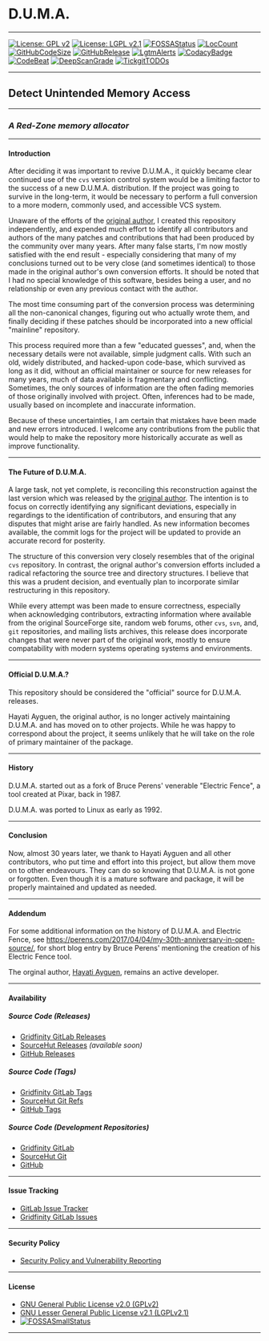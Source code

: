 # **D.U.M.A.**

---

[![License: GPL v2](https://img.shields.io/badge/License-GPL%20v2-blue.svg)](https://github.com/johnsonjh/duma/blob/master/COPYING-GPL)
[![License: LGPL v2.1](https://img.shields.io/badge/License-LGPL%20v2.1-blue.svg)](https://github.com/johnsonjh/duma/blob/master/COPYING-LGPL)
[![FOSSAStatus](https://app.fossa.com/api/projects/git%2Bgithub.com%2Fjohnsonjh%2Fduma.svg?type=shield)](https://app.fossa.com/projects/git%2Bgithub.com%2Fjohnsonjh%2Fduma?ref=badge_shield)
[![LocCount](https://img.shields.io/tokei/lines/github/johnsonjh/duma.svg)](https://github.com/XAMPPRocky/tokei)
[![GitHubCodeSize](https://img.shields.io/github/languages/code-size/johnsonjh/OldCurve25519ScalarMult.svg)](https://github.com/johnsonjh/OldCurve25519ScalarMult)
[![GitHubRelease](https://img.shields.io/github/release/johnsonjh/duma.svg)](https://github.com/johnsonjh/duma/releases/)
[![LgtmAlerts](https://img.shields.io/lgtm/alerts/g/johnsonjh/duma.svg?logo=lgtm&logoWidth=18)](https://lgtm.com/projects/g/johnsonjh/duma/alerts/)
[![CodacyBadge](https://api.codacy.com/project/badge/Grade/f777934d666b4a6a9672d89b404c4953)](https://app.codacy.com/gh/johnsonjh/duma?utm_source=github.com&utm_medium=referral&utm_content=johnsonjh/duma&utm_campaign=Badge_Grade)
[![CodeBeat](https://codebeat.co/badges/a0be6809-acda-41a7-96a8-0d46698dc42c)](https://codebeat.co/projects/github-com-johnsonjh-duma-master)
[![DeepScanGrade](https://deepscan.io/api/teams/12184/projects/15170/branches/299583/badge/grade.svg)](https://deepscan.io/dashboard#view=project&tid=12184&pid=15170&bid=299583)
[![TickgitTODOs](https://img.shields.io/endpoint?url=https://api.tickgit.com/badge?repo=github.com/johnsonjh/duma)](https://www.tickgit.com/browse?repo=github.com/johnsonjh/duma)

---

## **Detect Unintended Memory Access**

---

### **_A Red-Zone memory allocator_**

---

#### Introduction

After deciding it was important to revive D.U.M.A., it quickly became clear
continued use of the `cvs` version control system would be a limiting factor to
the success of a new D.U.M.A. distribution. If the project was going to survive
in the long-term, it would be necessary to perform a full conversion to a more
modern, commonly used, and accessible VCS system.

Unaware of the efforts of the
[original author](https://github.com/hayguen/duma), I created this repository
independently, and expended much effort to identify all contributors and authors
of the many patches and contributions that had been produced by the community
over many years. After many false starts, I'm now mostly satisfied with the end
result - especially considering that many of my conclusions turned out to be
very close (and sometimes identical) to those made in the original author's own
conversion efforts. It should be noted that I had no special knowledge of this
software, besides being a user, and no relationship or even any previous contact
with the author.

The most time consuming part of the conversion process was determining all the
non-canonical changes, figuring out who actually wrote them, and finally
deciding if these patches should be incorporated into a new official "mainline"
repository.

This process required more than a few "educated guesses", and, when the
necessary details were not available, simple judgment calls. With such an old,
widely distributed, and hacked-upon code-base, which survived as long as it did,
without an official maintainer or source for new releases for many years, much
of data available is fragmentary and conflicting. Sometimes, the only sources of
information are the often fading memories of those originally involved with
project. Often, inferences had to be made, usually based on incomplete and
inaccurate information.

Because of these uncertainties, I am certain that mistakes have been made and
new errors introduced. I welcome any contributions from the public that would
help to make the repository more historically accurate as well as improve
functionality.

---

#### The Future of D.U.M.A.

A large task, not yet complete, is reconciling this reconstruction against the
last version which was released by the
[original author](https://github.com/hayguen/duma). The intention is to focus on
correctly identifying any significant deviations, especially in regardings to
the identification of contributors, and ensuring that any disputes that might
arise are fairly handled. As new information becomes available, the commit logs
for the project will be updated to provide an accurate record for posterity.

The structure of this conversion very closely resembles that of the original
`cvs` repository. In contrast, the orignal author's conversion efforts included
a radical refactoring the source tree and directory structures. I believe that
this was a prudent decision, and eventually plan to incorporate similar
restructuring in this repository.

While every attempt was been made to ensure correctness, especially when
acknowledging contributors, extracting information where available from the
original SourceForge site, random web forums, other `cvs`, `svn`, and, `git`
repositories, and mailing lists archives, this release does incorporate changes
that were never part of the original work, mostly to ensure compatability with
modern systems operating systems and environments.

---

#### Official D.U.M.A.?

This repository should be considered the "official" source for D.U.M.A.
releases.

Hayati Ayguen, the original author, is no longer actively maintaining D.U.M.A.
and has moved on to other projects. While he was happy to correspond about the
project, it seems unlikely that he will take on the role of primary maintainer
of the package.

---

#### History

D.U.M.A. started out as a fork of Bruce Perens' venerable "Electric Fence", a
tool created at Pixar, back in 1987.

D.U.M.A. was ported to Linux as early as 1992.

---

#### Conclusion

Now, almost 30 years later, we thank to Hayati Ayguen and all other
contributors, who put time and effort into this project, but allow them move on
to other endeavours. They can do so knowing that D.U.M.A. is not gone or
forgotten. Even though it is a mature software and package, it will be properly
maintained and updated as needed.

---

#### Addendum

For some additional information on the history of D.U.M.A. and Electric Fence,
see <https://perens.com/2017/04/04/my-30th-anniversary-in-open-source/>, for
short blog entry by Bruce Perens' mentioning the creation of his Electric Fence
tool.

The orginal author, [Hayati Ayguen](https://github.com/hayguen), remains an
active developer.

---

#### Availability

##### Source Code (Releases)

- [Gridfinity GitLab Releases](https://gitlab.gridfinity.com/jeff/duma/-/releases/)
- [SourceHut Releases](https://sr.ht/~trn/duma/) _(available soon)_
- [GitHub Releases](https://github.com/johnsonjh/duma/releases/)

##### Source Code (Tags)

- [Gridfinity GitLab Tags](https://gitlab.gridfinity.com/jeff/duma/-/tags/)
- [SourceHut Git Refs](https://git.sr.ht/~trn/duma/refs)
- [GitHub Tags](https://github.com/johnsonjh/duma/tags/)

##### Source Code (Development Repositories)

- [Gridfinity GitLab](https://gitlab.gridfinity.com/jeff/duma)
- [SourceHut Git](https://git.sr.ht/~trn/duma)
- [GitHub](https://github.com/johnsonjh/duma)

---

#### Issue Tracking

- [GitLab Issue Tracker](https://github.com/johnsonjh/duma/issues)
- [Gridfinity GitLab Issues](https://gitlab.gridfinity.com/jeff/duma/-/issues)

---

#### Security Policy

- [Security Policy and Vulnerability Reporting](https://github.com/johnsonjh/duma/SECURITY.md)

---

#### License

- [GNU General Public License v2.0 (GPLv2)](https://tldrlegal.com/license/gnu-general-public-license-v2)
- [GNU Lesser General Public License v2.1 (LGPLv2.1)](<https://tldrlegal.com/license/gnu-lesser-general-public-license-v2.1-(lgpl-2.1)>)
- [![FOSSASmallStatus](https://app.fossa.com/api/projects/git%2Bgithub.com%2Fjohnsonjh%2Fduma.svg?type=small)](https://app.fossa.com/projects/git%2Bgithub.com%2Fjohnsonjh%2Fduma?ref=badge_small)

---
